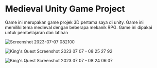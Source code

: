 # Medieval Unity Game Project
 Game ini merupakan game projek 3D pertama saya di unity. Game ini memiliki tema medieval dengan beberapa mekanik RPG. Game ini dipakai untuk pembelajaran dan latihan

![Screenshot 2023-07-07 082100](https://github.com/arpritanto/Medieval-Unity-Game-Project/assets/130622117/b4188d6e-1fd3-4b20-ba9a-05914e6da335)

![King's Quest Screenshot 2023 07 07 - 08 25 27 92](https://github.com/arpritanto/Medieval-Unity-Game-Project/assets/130622117/912d4db7-fd6a-4cb4-9ccd-81b3d9c2839f)

![King's Quest Screenshot 2023 07 07 - 08 24 06 07](https://github.com/arpritanto/Medieval-Unity-Game-Project/assets/130622117/cd456722-b82c-49bf-973e-4b020fb39247)
